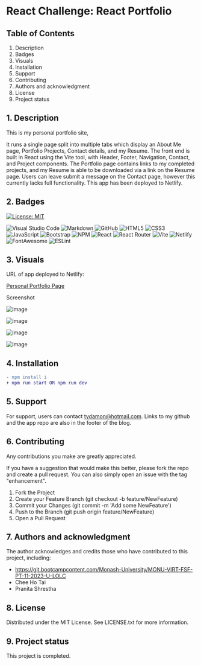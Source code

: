 # React Challenge: React Portfolio

## Table of Contents

1. Description
2. Badges
3. Visuals
4. Installation
5. Support
6. Contributing 
7. Authors and acknowledgment
8. License
9.  Project status

## 1. Description

This is my personal portfolio site, 

It runs a single page split into multiple tabs which display an About Me page, Portfolio Projects, Contact details, and my Resume. The front end is built in React using the Vite tool, with Header, Footer, Navigation, Contact, and Project components. The Portfolio page contains links to my completed projects, and my Resume is able to be downloaded via a link on the Resume page. Users can leave submit a message on the Contact page, however this currently lacks full functionality. This app has been deployed to Netlify.

## 2. Badges

[![License: MIT](https://img.shields.io/badge/License-MIT-yellow.svg)](https://opensource.org/licenses/MIT) 

![Visual Studio Code](https://img.shields.io/badge/Visual%20Studio%20Code-0078d7.svg?style=for-the-badge&logo=visual-studio-code&logoColor=white) ![Markdown](https://img.shields.io/badge/markdown-%23000000.svg?style=for-the-badge&logo=markdown&logoColor=white) ![GitHub](https://img.shields.io/badge/github-%23121011.svg?style=for-the-badge&logo=github&logoColor=white) ![HTML5](https://img.shields.io/badge/html5-%23E34F26.svg?style=for-the-badge&logo=html5&logoColor=white) ![CSS3](https://img.shields.io/badge/css3-%231572B6.svg?style=for-the-badge&logo=css3&logoColor=white) ![JavaScript](https://img.shields.io/badge/javascript-%23323330.svg?style=for-the-badge&logo=javascript&logoColor=%23F7DF1E) ![Bootstrap](https://img.shields.io/badge/bootstrap-%238511FA.svg?style=for-the-badge&logo=bootstrap&logoColor=white) ![NPM](https://img.shields.io/badge/npm-CB3837.svg?style=for-the-badge&logo=npm&logoColor=white) ![React](https://img.shields.io/badge/react-%2320232a.svg?style=for-the-badge&logo=react&logoColor=%2361DAFB) ![React Router](https://img.shields.io/badge/React_Router-CA4245?style=for-the-badge&logo=react-router&logoColor=white) ![Vite](https://img.shields.io/badge/vite-%23646CFF.svg?style=for-the-badge&logo=vite&logoColor=white) ![Netlify](https://img.shields.io/badge/netlify-%23000000.svg?style=for-the-badge&logo=netlify&logoColor=#00C7B7) ![FontAwesome](https://img.shields.io/badge/Font%20Awesome-538DD7.svg?style=for-the-badge&logo=Font-Awesome&logoColor=white) ![ESLint](https://img.shields.io/badge/ESLint-4B32C3.svg?style=for-the-badge&logo=ESLint&logoColor=white)

## 3. Visuals

URL of app deployed to Netlify: 

[Personal Portfolio Page](https://jate-text-editor-10.onrender.com)

Screenshot

![image](https://github.com/sifzerda/Tech-Blog/assets/139626561/83208607-f29b-4ef8-a038-41ba0814ef53)

![image](https://github.com/sifzerda/Tech-Blog/assets/139626561/a41b3995-3bea-4fe2-8e23-9ae4792f684e)

![image](https://github.com/sifzerda/Tech-Blog/assets/139626561/cfcf8da9-ebb6-4d31-bff6-50b334a55580)

![image](https://github.com/sifzerda/Tech-Blog/assets/139626561/d9bdb58f-a68b-40de-b52b-ad8ccc74ece8)

## 4. Installation


```diff
- npm install i
+ npm run start OR npm run dev
```

## 5. Support

For support, users can contact tydamon@hotmail.com. Links to my github and the app repo are also in the footer of the blog.

## 6. Contributing

Any contributions you make are greatly appreciated.

If you have a suggestion that would make this better, please fork the repo and create a pull request. You can also simply open an issue with the tag "enhancement". 
1.	Fork the Project
2.	Create your Feature Branch (git checkout -b feature/NewFeature)
3.	Commit your Changes (git commit -m 'Add some NewFeature')
4.	Push to the Branch (git push origin feature/NewFeature)
5.	Open a Pull Request

## 7. Authors and acknowledgment

The author acknowledges and credits those who have contributed to this project, including:

-	https://git.bootcampcontent.com/Monash-University/MONU-VIRT-FSF-PT-11-2023-U-LOLC
-	Chee Ho Tai
-	Pranita Shrestha

## 8. License

Distributed under the MIT License. See LICENSE.txt for more information.
 
## 9. Project status

This project is completed.
